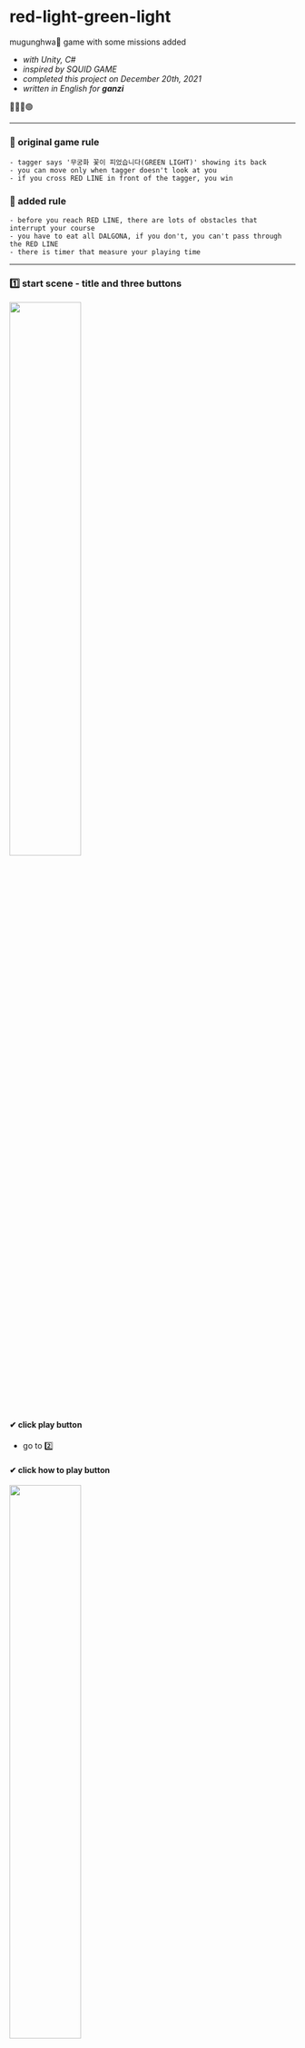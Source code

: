 # red-light-green-light
mugunghwa🌺 game with some missions added

+ *with Unity, C#*   
+ *inspired by SQUID GAME*
+ *completed this project on December 20th, 2021*
+ *written in English for **ganzi***

🔴🦑👧🟢

---

### 📌 original game rule
```
- tagger says '무궁화 꽃이 피었습니다(GREEN LIGHT)' showing its back
- you can move only when tagger doesn't look at you
- if you cross RED LINE in front of the tagger, you win
```

### 📌 added rule
```
- before you reach RED LINE, there are lots of obstacles that interrupt your course
- you have to eat all DALGONA, if you don't, you can't pass through the RED LINE
- there is timer that measure your playing time
```
---

### 1️⃣ start scene - title and three buttons
<img width="50%" height="50%" src="https://user-images.githubusercontent.com/90179774/157258373-d4076683-f06c-4697-b00a-53c1bb51cf30.PNG"/>

#### ✔ click **play** button  
+ go to 2️⃣

#### ✔ click **how to play** button  
<img width="50%" height="50%" src="https://user-images.githubusercontent.com/90179774/157259234-0421915d-6e6e-4c9a-a476-1a341471efc5.PNG"/>  

+ **HowToPlay Panel** is active
+ you can see game rule *in Korean*
+ **Back Button** inactive this panel

#### ✔ click **settings** button  
<img width="50%" height="50%" src="https://user-images.githubusercontent.com/90179774/157261299-dbd2858a-5e8c-4f8e-a217-6a3e4064c1b0.PNG"/>

+ **Settings Panel** is active
+ you can control sfx sound and background music volume
+ **Back Button** inactive this panel

### 2️⃣ game scene
<img width="50%" height="50%" src="https://user-images.githubusercontent.com/90179774/157271440-15af93f7-047d-4571-a094-50e5c2f991cb.gif"/>

+ timer is on
+ you can move player with direction key


#### ✔ click **pause(||)** button  
<img width="50%" height="50%" src="https://user-images.githubusercontent.com/90179774/157272612-787c3120-f8f6-4cbf-a49d-b5c6d962ac38.gif"/>

+ **Resume Button** can resume game

<img width="50%" height="50%" src="https://user-images.githubusercontent.com/90179774/157273190-3a115194-6380-4d72-8e92-98f62a27e8c8.gif"/>

+ **Restart Button** can restart game
+ timer and player's position is reset to initial state

<img width="50%" height="50%" src="https://user-images.githubusercontent.com/90179774/157273199-90cc21dd-4e2e-4289-89f5-877b0b83f61e.gif"/>

+ **Back To Title Button** let go back to the **Start Scene**


#### ✔ if you reach **RED LINE**  
<img width="50%" height="50%" src="https://user-images.githubusercontent.com/90179774/157277202-feeaeec6-9c0f-444b-89bc-9ed8092a8f2b.gif"/>

+ **Success Panel** is active
+ your time record will be shown
+ you can restart game, go back to title

##### 🚨 if you don't eat all DALGONA, you can't cross the RED LINE🚨
<img width="50%" height="50%" src="https://user-images.githubusercontent.com/90179774/157277218-a5db4bfd-b122-4f7f-bf66-59f3468e5f5b.gif"/>


#### ✔ if you die  
<img width="50%" height="50%" src="https://user-images.githubusercontent.com/90179774/157277212-a4c50914-cc38-4094-b63d-ff6003e48084.gif"/>

+ **Die Panel** is active
+ you can restart game, go back to title

---

ℹ **I used all extracted sounds from SQUID GAME**  

ℹ **I used Assets  
*player - Character Pack: Free Sample(Supercyan)  
tagger - NPC Character - Proto Series(BitGem)  
obstacles - Dungeon Traps(Torulo)   
plane pattern - World Materials Free(Avionx)*  
from Asset Store**
